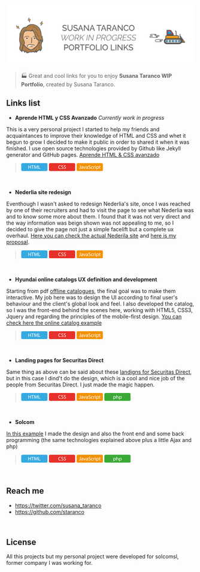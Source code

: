 ![Susana Taranco WIP Portfolio](bg.png)
>🏭 Great and cool links for you to enjoy  **Susana Taranco WIP Portfolio**, created by Susana Taranco.

## Links list
<!---
- **Personal website** *Currently work in progress*

While designing my <a href="http://www.susana-taranco.me" target="_blank">personal website</a> (which is "work in progress"), I had complete freedom to choose the elements, color and typography so I'm my own boss and I do what I want. I want it to be an attractive single-page-like website, with a fullscreen video and that cool pink and orange gradient over it: they are my favourite colours and together they express just what I am: passionate, trendy and highly adaptative. A clear, sans-serif  and thin-lined font completes the circle because I like to call myself clear and direct, and that's how I like to be seen.

> ![Susana Taranco WIP Portfolio](badge_html.png) ![Susana Taranco WIP Portfolio](badge_css.png) ![Susana Taranco WIP Portfolio](badge_js.png)
<br>
--->
- **Aprende HTML y CSS Avanzado** *Currently work in progress*

This is a very personal project I started to help my friends and acquaintances to improve their knowledge of HTML and CSS and whet it begun to grow I decided to make it public in order to shared it when it was finished. I use open source technologies provided by Github like Jekyll generator and GitHub pages. <a href="https://staranco.github.io/HTML-CSS-avanzado" target="_blank">Aprende HTML & CSS avanzado</a>

> ![Susana Taranco WIP Portfolio](badge_html.png) ![Susana Taranco WIP Portfolio](badge_css.png) ![Susana Taranco WIP Portfolio](badge_js.png)
<br>

- **Nederlia site redesign**

Eventhough I wasn't asked to redesign Nederlia's site, once I was reached by one of their recruiters and had to visit the page to see what Nederlia was and to know some more about them. I found that it was not very direct and the way information was beign shown was not appealing to me, so I decided to give the page not just a simple facelift but a complete ux overhaul. <a href="http://nederlia.com/" target="_blank">Here you can check the actual Nederila site</a> and <a href="https://staranco.github.io/nederlia-redesign/" target="_blank">here is my proposal</a>.

> ![Susana Taranco WIP Portfolio](badge_html.png) ![Susana Taranco WIP Portfolio](badge_css.png) ![Susana Taranco WIP Portfolio](badge_js.png)
<br>

- **Hyundai online catalogs UX definition and development** 

Starting from pdf <a href="http://www.hyundai.es/catalogo/ioniqhibrido.pdf" target="_blank">offline catalogues</a>, the final goal was to make them interactive. My job here was to design the UI according to final user's behaviour and the client's global look and feel. I also developed the catalog, so I was the front-end behind the scenes here, working with HTML5, CSS3, Jquery and regarding the principles of the mobile-first design. <a href="http://www.hyundai.es/catalogo/digital/ioniq" target="_blank">You can check here the online catalog example</a>

> ![Susana Taranco WIP Portfolio](badge_html.png) ![Susana Taranco WIP Portfolio](badge_css.png) ![Susana Taranco WIP Portfolio](badge_js.png)
<br>

- **Landing pages for Securitas Direct**

Same thing as above can be said about these <a href="http://www.conseguridad.org/landings/nuevas-landings/nuevas-camaras" target="_blank">landigns for Securitas Direct</a>, but in this case I dind't do the design, which is a cool and nice job of the people from Securitas Direct. I just made the magic happen.

> ![Susana Taranco WIP Portfolio](badge_html.png) ![Susana Taranco WIP Portfolio](badge_css.png) ![Susana Taranco WIP Portfolio](badge_js.png) ![Susana Taranco WIP Portfolio](badge_php.png)
<br>

- **Solcom**

<a href="http://www.solcomsl.com" target="_blank">In this example</a> I made the design and also the front end and some back programming (the same technologies explained above plus a little Ajax and php)

> ![Susana Taranco WIP Portfolio](badge_html.png) ![Susana Taranco WIP Portfolio](badge_css.png) ![Susana Taranco WIP Portfolio](badge_js.png) ![Susana Taranco WIP Portfolio](badge_php.png)
<br>

## Reach me
* https://twitter.com/susana_taranco
* https://github.com/staranco
<br>

## License
All this projects but my personal project were developed for solcomsl, former company I was working for.
